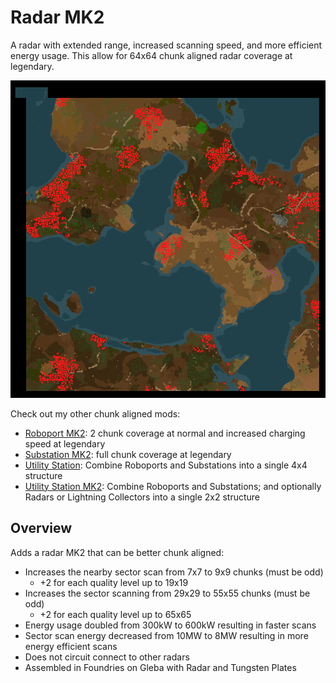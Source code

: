 # Radar MK2

A radar with extended range, increased scanning speed, and more efficient energy usage. This allow for 64x64 chunk aligned radar coverage at legendary.

![example](example.png)

Check out my other chunk aligned mods:

- [Roboport MK2](https://mods.factorio.com/mod/mklv-roboport-mk2): 2 chunk coverage at normal and increased charging speed at legendary
- [Substation MK2](https://mods.factorio.com/mod/mklv-substation-mk2): full chunk coverage at legendary
- [Utility Station](https://mods.factorio.com/mod/mklv-utility-station): Combine Roboports and Substations into a single 4x4 structure
- [Utility Station MK2](https://mods.factorio.com/mod/mklv-utility-station-mk2): Combine Roboports and Substations; and optionally Radars or Lightning Collectors into a single 2x2 structure

## Overview

Adds a radar MK2 that can be better chunk aligned:

- Increases the nearby sector scan from 7x7 to 9x9 chunks (must be odd)
  - +2 for each quality level up to 19x19
- Increases the sector scanning from 29x29 to 55x55 chunks (must be odd)
  - +2 for each quality level up to 65x65
- Energy usage doubled from 300kW to 600kW resulting in faster scans
- Sector scan energy decreased from 10MW to 8MW resulting in more energy efficient scans
- Does not circuit connect to other radars
- Assembled in Foundries on Gleba with Radar and Tungsten Plates
